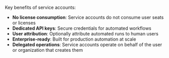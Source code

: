 Key benefits of service accounts:
- **No license consumption**: Service accounts do not consume user seats or licenses
- **Dedicated API keys**: Secure credentials for automated workflows
- **User attribution**: Optionally attribute automated runs to human users
- **Enterprise-ready**: Built for production automation at scale
- **Delegated operations**: Service accounts operate on behalf of the user or organization that creates them